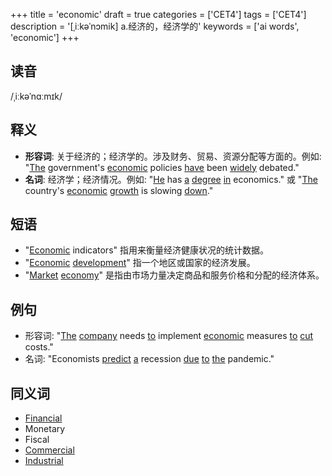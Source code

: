 +++
title = 'economic'
draft = true
categories = ['CET4']
tags = ['CET4']
description = '[ˌiːkəˈnɔmik] a.经济的，经济学的'
keywords = ['ai words', 'economic']
+++

## 读音
/ˌiːkəˈnɑːmɪk/

## 释义
- **形容词**: 关于经济的；经济学的。涉及财务、贸易、资源分配等方面的。例如: "[The](/post/the/) government's [economic](/post/economic/) policies [have](/post/have/) been [widely](/post/widely/) debated."
- **名词**: 经济学；经济情况。例如: "[He](/post/he/) has [a](/post/a/) [degree](/post/degree/) [in](/post/in/) economics." 或 "[The](/post/the/) country's [economic](/post/economic/) [growth](/post/growth/) is slowing [down](/post/down/)."

## 短语
- "[Economic](/post/economic/) indicators" 指用来衡量经济健康状况的统计数据。
- "[Economic](/post/economic/) [development](/post/development/)" 指一个地区或国家的经济发展。
- "[Market](/post/market/) [economy](/post/economy/)" 是指由市场力量决定商品和服务价格和分配的经济体系。

## 例句
- 形容词: "[The](/post/the/) [company](/post/company/) needs [to](/post/to/) implement [economic](/post/economic/) measures [to](/post/to/) [cut](/post/cut/) costs."
- 名词: "Economists [predict](/post/predict/) [a](/post/a/) recession [due](/post/due/) [to](/post/to/) [the](/post/the/) pandemic."

## 同义词
- [Financial](/post/financial/)
- Monetary
- Fiscal
- [Commercial](/post/commercial/)
- [Industrial](/post/industrial/)
